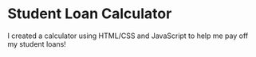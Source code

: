 # Student Loan Calculator
I created a calculator using HTML/CSS and JavaScript to help me pay off my student loans!
